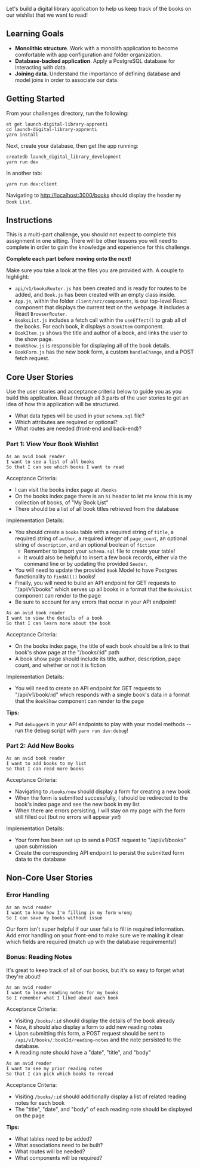 Let's build a digital library application to help us keep track of the books on our wishlist that we want to read!

## Learning Goals

* **Monolithic structure**. Work with a monolith application to become comfortable with app configuration and folder organization.
* **Database-backed application**. Apply a PostgreSQL database for interacting with data.
* **Joining data**. Understand the importance of defining database and model joins in order to associate our data.

## Getting Started

From your challenges directory, run the following:

```no-highlight
et get launch-digital-library-apprenti
cd launch-digital-library-apprenti
yarn install
```

Next, create your database, then get the app running:

```no-highlight
createdb launch_digital_library_development
yarn run dev
```

In another tab:

```
yarn run dev:client
```

Navigating to <http://localhost:3000/books> should display the header `My Book List`.

## Instructions

This is a multi-part challenge, you should not expect to complete this assignment in one sitting. There will be other lessons you will need to complete in order to gain the knowledge and experience for this challenge.

**Complete each part before moving onto the next!**

Make sure you take a look at the files you are provided with. A couple to highlight:
- `api/v1/booksRouter.js` has been created and is ready for routes to be added, and `Book.js` has been created with an empty class inside.
- `App.js`, within the folder `client/src/components`, is our top-level React component that displays the current text on the webpage. It includes a React `BrowserRouter`.
- `BooksList.js` includes a fetch call within the `useEffect()` to grab all of the books. For each book, it displays a `BookItem` component.
- `BookItem.js` shows the title and author of a book, and links the user to the show page.
- `BookShow.js` is responsible for displaying all of the book details.
- `BookForm.js` has the new book form, a custom `handleChange`, and a POST fetch request.

## Core User Stories

Use the user stories and acceptance criteria below to guide you as you build this application. Read through all 3 parts of the user stories to get an idea of how this application will be structured.

- What data types will be used in your `schema.sql` file?
- Which attributes are required or optional?
- What routes are needed (front-end and back-end)?

### Part 1: View Your Book Wishlist

```no-highlight
As an avid book reader
I want to see a list of all books
So that I can see which books I want to read
```

Acceptance Criteria:

- I can visit the books index page at `/books`
- On the books index page there is an `h1` header to let me know this is my collection of books, of "My Book List"
- There should be a list of all book titles retrieved from the database

Implementation Details:

- You should create a `books` table with a required string of `title`, a required string of `author`, a required integer of `page_count`, an optional string of `description`, and an optional boolean of `fiction`
  - Remember to import your `schema.sql` file to create your table!
  - It would also be helpful to insert a few book records, either via the command line or by updating the provided `Seeder`.
- You will need to update the provided `Book` Model to have Postgres functionality to `findAll()` books!
- Finally, you will need to build an API endpoint for GET requests to "/api/v1/books" which serves up all books in a format that the `BooksList` component can render to the page
- Be sure to account for any errors that occur in your API endpoint!


```no-highlight
As an avid book reader
I want to view the details of a book
So that I can learn more about the book
```

Acceptance Criteria:

- On the books index page, the title of each book should be a link to that book's show page at the "/books/:id" path
- A book show page should include its title, author, description, page count, and whether or not it is fiction

Implementation Details:

- You will need to create an API endpoint for GET requests to "/api/v1/book/:id" which responds with a single book's data in a format that the `BookShow` component can render to the page

**Tips:**

- Put `debugger`s in your API endpoints to play with your model methods -- run the debug script with `yarn run dev:debug`!

### Part 2: Add New Books

```no-highlight
As an avid book reader
I want to add books to my list
So that I can read more books
```

Acceptance Criteria:

- Navigating to `/books/new` should display a form for creating a new book
- When the form is submitted successfully, I should be redirected to the book's index page and see the new book in my list
- When there are errors persisting, I will stay on my page with the form still filled out (but no errors will appear _yet_)

Implementation Details:

- Your form has been set up to send a POST request to "/api/v1/books" upon submission
- Create the corresponding API endpoint to persist the submitted form data to the database

## Non-Core User Stories

### Error Handling

```
As an avid reader
I want to know how I'm filling in my form wrong
So I can save my books without issue
```

Our form isn't super helpful if our user fails to fill in required information. Add error handling on your front-end to make sure we're making it clear which fields are required (match up with the database requirements!)

### Bonus: Reading Notes

It's great to keep track of all of our books, but it's so easy to forget what they're about!

```no-highlight
As an avid reader
I want to leave reading notes for my books
So I remember what I liked about each book
```

Acceptance Criteria:

- Visiting `/books/:id` should display the details of the book already
- Now, it should also display a form to add new reading notes
- Upon submitting this form, a POST request should be sent to `/api/v1/books/:bookId/reading-notes` and the note persisted to the database.
- A reading note should have a "date", "title", and "body"

```no-highlight
As an avid reader
I want to see my prior reading notes
So that I can pick which books to reread
```

Acceptance Criteria:

- Visiting `/books/:id` should additionally display a list of related reading notes for each book
- The "title", "date", and "body" of each reading note should be displayed on the page


**Tips:**

- What tables need to be added?
- What associations need to be built?
- What routes will be needed?
- What components will be required?
